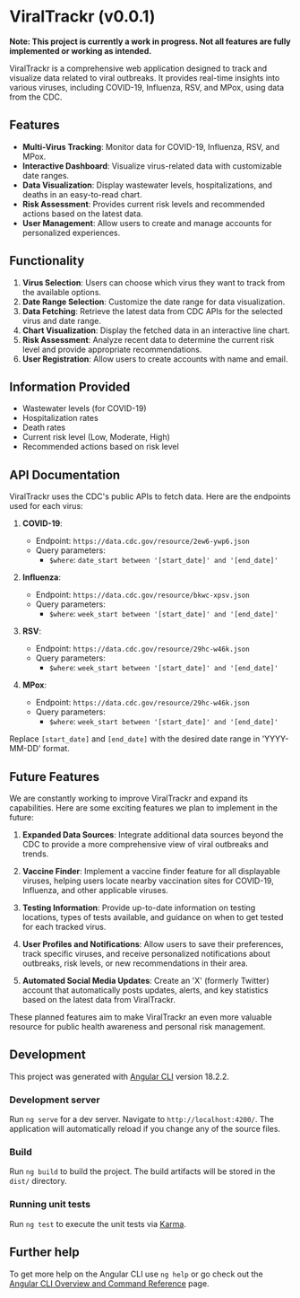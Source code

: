 # ViralTrackr (v0.0.1)

**Note: This project is currently a work in progress. Not all features are fully implemented or working as intended.**

ViralTrackr is a comprehensive web application designed to track and visualize data related to viral outbreaks. It provides real-time insights into various viruses, including COVID-19, Influenza, RSV, and MPox, using data from the CDC.

## Features

- **Multi-Virus Tracking**: Monitor data for COVID-19, Influenza, RSV, and MPox.
- **Interactive Dashboard**: Visualize virus-related data with customizable date ranges.
- **Data Visualization**: Display wastewater levels, hospitalizations, and deaths in an easy-to-read chart.
- **Risk Assessment**: Provides current risk levels and recommended actions based on the latest data.
- **User Management**: Allow users to create and manage accounts for personalized experiences.

## Functionality

1. **Virus Selection**: Users can choose which virus they want to track from the available options.
2. **Date Range Selection**: Customize the date range for data visualization.
3. **Data Fetching**: Retrieve the latest data from CDC APIs for the selected virus and date range.
4. **Chart Visualization**: Display the fetched data in an interactive line chart.
5. **Risk Assessment**: Analyze recent data to determine the current risk level and provide appropriate recommendations.
6. **User Registration**: Allow users to create accounts with name and email.

## Information Provided

- Wastewater levels (for COVID-19)
- Hospitalization rates
- Death rates
- Current risk level (Low, Moderate, High)
- Recommended actions based on risk level

## API Documentation

ViralTrackr uses the CDC's public APIs to fetch data. Here are the endpoints used for each virus:

1. **COVID-19**:
   - Endpoint: `https://data.cdc.gov/resource/2ew6-ywp6.json`
   - Query parameters: 
     - `$where`: `date_start between '[start_date]' and '[end_date]'`

2. **Influenza**:
   - Endpoint: `https://data.cdc.gov/resource/bkwc-xpsv.json`
   - Query parameters:
     - `$where`: `week_start between '[start_date]' and '[end_date]'`

3. **RSV**:
   - Endpoint: `https://data.cdc.gov/resource/29hc-w46k.json`
   - Query parameters:
     - `$where`: `week_start between '[start_date]' and '[end_date]'`

4. **MPox**:
   - Endpoint: `https://data.cdc.gov/resource/29hc-w46k.json`
   - Query parameters:
     - `$where`: `week_start between '[start_date]' and '[end_date]'`

Replace `[start_date]` and `[end_date]` with the desired date range in 'YYYY-MM-DD' format.

## Future Features

We are constantly working to improve ViralTrackr and expand its capabilities. Here are some exciting features we plan to implement in the future:

1. **Expanded Data Sources**: Integrate additional data sources beyond the CDC to provide a more comprehensive view of viral outbreaks and trends.

2. **Vaccine Finder**: Implement a vaccine finder feature for all displayable viruses, helping users locate nearby vaccination sites for COVID-19, Influenza, and other applicable viruses.

3. **Testing Information**: Provide up-to-date information on testing locations, types of tests available, and guidance on when to get tested for each tracked virus.

4. **User Profiles and Notifications**: Allow users to save their preferences, track specific viruses, and receive personalized notifications about outbreaks, risk levels, or new recommendations in their area.

5. **Automated Social Media Updates**: Create an 'X' (formerly Twitter) account that automatically posts updates, alerts, and key statistics based on the latest data from ViralTrackr.

These planned features aim to make ViralTrackr an even more valuable resource for public health awareness and personal risk management.

## Development

This project was generated with [Angular CLI](https://github.com/angular/angular-cli) version 18.2.2.

### Development server

Run `ng serve` for a dev server. Navigate to `http://localhost:4200/`. The application will automatically reload if you change any of the source files.

### Build

Run `ng build` to build the project. The build artifacts will be stored in the `dist/` directory.

### Running unit tests

Run `ng test` to execute the unit tests via [Karma](https://karma-runner.github.io).

## Further help

To get more help on the Angular CLI use `ng help` or go check out the [Angular CLI Overview and Command Reference](https://angular.dev/tools/cli) page.
